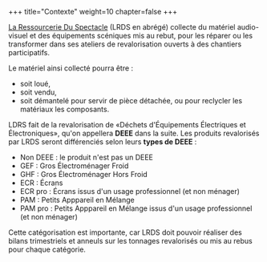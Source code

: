 +++
title="Contexte"
weight=10
chapter=false
+++

[La Ressourcerie Du Spectacle](https://www.ressourcerieduspectacle.fr/)
(LRDS en abrégé) collecte du matériel audio-visuel et des équipements
scéniques mis au rebut, pour les réparer ou les transformer dans ses ateliers de
revalorisation ouverts à des chantiers participatifs.

Le matériel ainsi collecté pourra être :

* soit loué,
* soit vendu,
* soit démantelé pour servir de pièce détachée, ou pour reclycler les matériaux les composants.

LDRS fait de la revalorisation de «Déchets d'Équipements Électriques et Électroniques»,
qu'on appellera **DEEE** dans la suite.
Les produits revalorisés par LRDS seront différenciés selon leurs **types de DEEE** :

* Non DEEE : le produit n'est pas un DEEE
* GEF : Gros Électroménager Froid
* GHF : Gros Électroménager Hors Froid
* ECR : Écrans
* ECR pro : Écrans issus d'un usage professionnel (et non ménager)
* PAM : Petits Apppareil en Mélange
* PAM pro : Petits Apppareil en Mélange issus d'un usage professionnel (et non ménager)

Cette catégorisation est importante, car LRDS doit pouvoir réaliser des bilans
trimestriels et anneuls sur les tonnages revalorisés ou mis au rebus pour
chaque catégorie.
